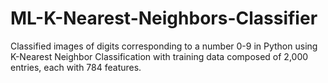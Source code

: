 # ML-K-Nearest-Neighbors-Classifier

Classified images of digits corresponding to a number 0-9 in Python using K-Nearest Neighbor Classification with training data composed of 2,000 entries, each with 784 features.
